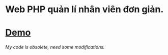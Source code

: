 # Web PHP quản lí nhân viên đơn giản.
# [Demo](http://managestaffdemo.byethost3.com/)
###### My code is obsolete, need some modifications.
